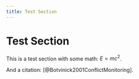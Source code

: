 ```yaml
---
title: Test Section
---
```


# Test Section

This is a test section with some math: $E = mc^2$.

And a citation: [@Botvinick2001ConflictMonitoring].
